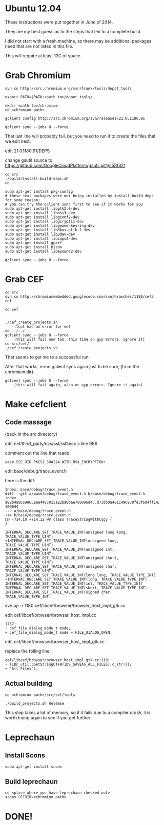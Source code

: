 # Ubuntu 12.04

These instructions were put together in June of 2014.

They are my best guess as to the steps that led to a complete build.

I did not start with a fresh machine, so there may be additional packages need that are not listed in this file.

This will require at least 13G of space.

# Grab Chromium

    svn co http://src.chromium.org/svn/trunk/tools/depot_tools

    export PATH=$PATH:<path to>/depot_tools/

    mkdir <path to>/chromium
    cd <chromium path>

    gclient config http://src.chromium.org/svn/releases/21.0.1180.91

    gclient sync --jobs 8 --force

That last line will probably fail, but you need to run it to create the files that we edit next.

edit 21.0.1180.91/DEPS

change gsutil source to https://github.com/GoogleCloudPlatform/gsutil.git@158f32f

    cd src
    ./build/install-build-deps.sh
    cd ..

    sudo apt-get install pkg-config
    # these next packages were not being installed by install-build-deps for some reason:
    # you can try the gclient sync first to see if it works for you
    sudo apt-get install libgtk2.0-dev
    sudo apt-get install libnss3-dev
    sudo apt-get install libgconf2-dev
    sudo apt-get install libgcrypt11-dev
    sudo apt-get install libgnome-keyring-dev
    sudo apt-get install libdbus-glib-1-dev
    sudo apt-get install libudev-dev
    sudo apt-get install libcups2-dev
    sudo apt-get install gperf
    sudo apt-get install bison
    sudo apt-get install libasound2-dev

    gclient sync --jobs 8 --force


# Grab CEF

    cd src
    svn co http://chromiumembedded.googlecode.com/svn/branches/1180/cef3 cef

    cd cef


    ./cef_create_projects.sh
        (that had an error for me)
    cd ../../
    gclient sync --jobs 8 --force
        (this will fail now too, this time on gyp errors. Ignore it)
    cd src/cef/
    ./cef_create_projects.sh

That seems to get me to a successful run.

After that works, rerun gclient sync again just to be sure, (from the chromium dir):

    gclient sync --jobs 8 --force
        (this will fail again, also on gyp errors. Ignore it again)

# Make cefclient

## Code massage

(back in the src directory)

edit net/third_party/nss/ssl/ssl3ecc.c  line 986

comment out the line that reads

    case SEC_OID_PKCS1_SHA224_WITH_RSA_ENCRYPTION:

edit base/debug/trace_event.h

here is the diff:

    Index: base/debug/trace_event.h
    diff --git a/base/debug/trace_event.h b/base/debug/trace_event.h
    index a82b4a86699651ee4485015a22ba0bae700096d4..d73bb0a4011496930fe3f604ff1420ff6a712075 100644
    --- a/base/debug/trace_event.h
    +++ b/base/debug/trace_event.h
    @@ -714,10 +714,12 @@ class TraceStringWithCopy {
    }

    INTERNAL_DECLARE_SET_TRACE_VALUE_INT(unsigned long long, TRACE_VALUE_TYPE_UINT)
    +INTERNAL_DECLARE_SET_TRACE_VALUE_INT(unsigned long, TRACE_VALUE_TYPE_UINT)
    INTERNAL_DECLARE_SET_TRACE_VALUE_INT(unsigned int, TRACE_VALUE_TYPE_UINT)
    INTERNAL_DECLARE_SET_TRACE_VALUE_INT(unsigned short, TRACE_VALUE_TYPE_UINT)
    INTERNAL_DECLARE_SET_TRACE_VALUE_INT(unsigned char, TRACE_VALUE_TYPE_UINT)
    INTERNAL_DECLARE_SET_TRACE_VALUE_INT(long long, TRACE_VALUE_TYPE_INT)
    +INTERNAL_DECLARE_SET_TRACE_VALUE_INT(long, TRACE_VALUE_TYPE_INT)
    INTERNAL_DECLARE_SET_TRACE_VALUE_INT(int, TRACE_VALUE_TYPE_INT)
    INTERNAL_DECLARE_SET_TRACE_VALUE_INT(short, TRACE_VALUE_TYPE_INT)
    INTERNAL_DECLARE_SET_TRACE_VALUE_INT(signed char, TRACE_VALUE_TYPE_INT)


svn up -r 1180 cef/libcef/browser/browser_host_impl_gtk.cc

edit cef/libcef/browser/browser_host_impl.cc

    1757: 
    - cef_file_dialog_mode_t mode;
    + cef_file_dialog_mode_t mode = FILE_DIALOG_OPEN;

edit cef/libcef/browser/browser_host_impl_gtk.cc

replace the folling line:

    cef/libcef/browser/browser_host_impl_gtk.cc:110:
    - l10n_util::GetStringUTF8(IDS_SAVEAS_ALL_FILES).c_str());
    + "All Files");

## Actual building

    cd <chromium path>/src/cef/tools

    ./build_projects.sh Release

This step takes a lot of memory, so if it fails due to a compiler crash, it is worth trying again to see if you get further.

# Leprechaun

## Install Scons

    sudo apt-get install scons

## Build leprechaun

    cd <place where you have leprechaun checked out>
    scons CEFDIR=<chromium path>

# DONE!
